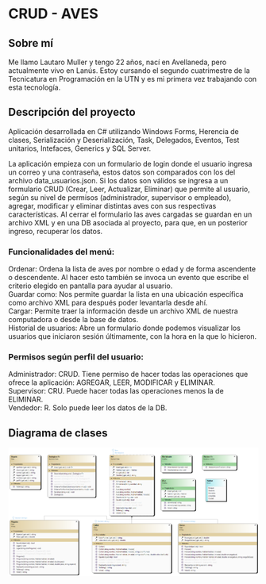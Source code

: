 # CRUD - AVES


## Sobre mí

Me llamo Lautaro Muller y tengo 22 años, nací en Avellaneda, pero actualmente vivo en Lanús. Estoy cursando el segundo cuatrimestre de la Tecnicatura en Programación en la UTN y es mi primera vez trabajando con esta tecnología.


## Descripción del proyecto

Aplicación desarrollada en C# utilizando Windows Forms, Herencia de clases, Serialización y Deserialización, Task, Delegados, Eventos, Test unitarios, Intefaces, Generics y SQL Server.

La aplicación empieza con un formulario de login donde el usuario ingresa un correo y una contraseña, estos datos son comparados con los del archivo data_usuarios.json. Si los datos son válidos se ingresa a un formulario CRUD (Crear, Leer, Actualizar, Eliminar) que permite al usuario, según su nivel de permisos (administrador, supervisor o empleado), agregar, modificar y eliminar distintas aves con sus respectivas características. Al cerrar el formulario las aves cargadas se guardan en un archivo XML y en una DB asociada al proyecto, para que, en un posterior ingreso, recuperar los datos.

### Funcionalidades del menú:
Ordenar: Ordena la lista de aves por nombre o edad y de forma ascendente o descendente. Al hacer esto también se invoca un evento que escribe el criterio elegido en pantalla para ayudar al usuario.  
Guardar como: Nos permite guardar la lista en una ubicación específica como archivo XML para después poder levantarla desde ahí.   
Cargar: Permite traer la información desde un archivo XML de nuestra computadora o desde la base de datos.   
Historial de usuarios: Abre un formulario donde podemos visualizar los usuarios que iniciaron sesión últimamente, con la hora en la que lo hicieron.   

### Permisos según perfil del usuario:
Administrador: CRUD. Tiene permiso de hacer todas las operaciones que ofrece la aplicación: AGREGAR, LEER, MODIFICAR y ELIMINAR.   
Supervisor: CRU. Puede hacer todas las operaciones menos la de ELIMINAR.   
Vendedor: R. Solo puede leer los datos de la DB.   

## Diagrama de clases

![Diagrama de Clases](ClassDiagram1.png)
